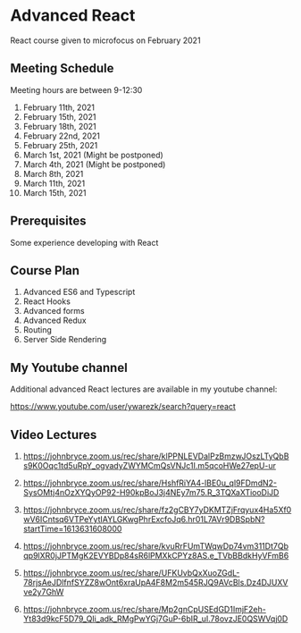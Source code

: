 # Advanced React

React course given to microfocus on February 2021

## Meeting Schedule 

Meeting hours are between 9-12:30

1. February 11th, 2021
2. February 15th, 2021
3. February 18th, 2021
4. February 22nd, 2021
5. February 25th, 2021
6. March 1st, 2021 (Might be postponed)
7. March 4th, 2021 (Might be postponed)
8. March 8th, 2021 
9. March 11th, 2021 
10. March 15th, 2021 

## Prerequisites

Some experience developing with React

## Course Plan

1. Advanced ES6 and Typescript
2. React Hooks
3. Advanced forms
4. Advanced Redux
5. Routing
6. Server Side Rendering

## My Youtube channel

Additional advanced React lectures are available in my youtube channel:

https://www.youtube.com/user/ywarezk/search?query=react

## Video Lectures

1. https://johnbryce.zoom.us/rec/share/klPPNLEVDalPzBmzwJOszLTyQbBs9K0Oqc1td5uRpY_ogvadyZWYMCmQsVNJc1I.m5qcoHWe27epU-ur

2. https://johnbryce.zoom.us/rec/share/HshfRiYA4-lBE0u_ql9FDmdN2-SysOMtj4nOzXYQyOP92-H90kpBoJ3j4NEy7m75.R_3TQXaXTiooDiJD

3. https://johnbryce.zoom.us/rec/share/fz2gCBY7yDKMTZjFrqyux4Ha5Xf0wV6ICntsq6VTPeYytIAYLGKwgPhrExcfoJq6.hr01L7AVr9DBSpbN?startTime=1613631608000

4. https://johnbryce.zoom.us/rec/share/kvuRrFUmTWqwDp74vm311Dt7Qbqp9lXR0jJPTMgK2EVYBDp84sR6lPMXkCPYz8AS.e_TVbBBdkHyVFmB6

5. https://johnbryce.zoom.us/rec/share/UFKUvbQxXuoZGdL-78rjsAeJDlfnfSYZZ8wOnt6xraUpA4F8M2m545RJQ9AVcBls.Dz4DJUXVve2y7GhW

6. https://johnbryce.zoom.us/rec/share/Mp2gnCpUSEdGD1ImjF2eh-Yt83d9kcF5D79_QIi_adk_RMgPwYGj7GuP-6bIR_uI.78ovzJE0QSWVqj0D

